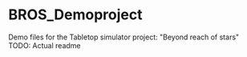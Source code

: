 # BROS_Demoproject
Demo files for the Tabletop simulator project: "Beyond reach of stars"
TODO: Actual readme
